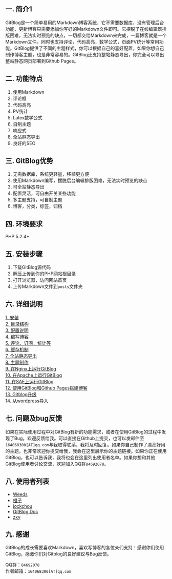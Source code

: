 <!--
author: Jack.Spanrrows
head: http://pingodata.qiniudn.com/jockchou-avatar.jpg
date: 2017-10-02
title: 欢迎使用GitBlog
tags: GitBlog
images: http://pingodata.qiniudn.com/cube2.jpg
category: PHP
status: draft
summary: GitBlog是一个简单易用的Markdown博客系统，它不需要数据库，没有管理后台功能，更新博客只需要添加你写好的Markdown文件即可。
-->

## 一. 简介1 ##
GitBlog是一个简单易用的Markdown博客系统，它不需要数据库，没有管理后台功能，更新博客只需要添加你写好的Markdown文件即可。它摆脱了在线编辑器排版困难，无法实时预览的缺点，一切都交给Markdown来完成，一篇博客就是一个Markdown文件。同时也支持评论，代码高亮，数学公式，页面PV统计等常用功能。GitBlog提供了不同的主题样式，你可以根据自己的喜好配置，如果你想自己制作博客主题，也是非常容易的。GitBlog还支持整站静态导出，你完全可以导出整站静态网页部署到Github Pages。

## 二. 功能特点 ##

1. 使用Markdown  
2. 评论框  
3. 代码高亮  
4. PV统计  
5. Latex数学公式  
6. 自制主题  
7. 响应式  
8. 全站静态导出  
9. 良好的SEO  

## 三. GitBlog优势 ##
 
1. 无需数据库，系统更轻量，移植更方便  
2. 使用Markdown编写，摆脱后台编辑排版困难，无法实时预览的缺点  
3. 可全站静态导出  
4. 配置灵活，可自由开关某些功能  
5. 多主题支持，可自制主题  
6. 博客，分类，标签，归档  

## 四. 环境要求 ##

PHP 5.2.4+

## 五. 安装步骤 ##

1. 下载GitBlog源代码  
2. 解压上传到你的PHP网站根目录  
3. 打开浏览器，访问网站首页  
4. 上传Markdown文件到`posts`文件夹  

## 六. 详细说明 ##

[1. 安装][1]  
[2. 目录结构][2]  
[3. 配置说明][3]  
[4. 编写博客][4]  
[5. 评论，订阅，统计等][5]  
[6. 缓存机制][6]  
[7. 全站静态导出][7]  
[8. 主题制作][8]  
[9. 在Nginx上运行GitBlog][9]  
[10. 在Apache上运行GitBlog][10]  
[11. 在SAE上运行GitBlog][11]  
[12. 使用GitBlog和Github Pages搭建博客][12]  
[13. Gitblog升级][13]  
[14. 从wordpress导入][14]

## 七. 问题及bug反馈 ##

如果在实际使用过程中对GitBlog有新的功能需求，或者在使用GitBlog的过程中发现了Bug，欢迎反馈给我。可以直接在Github上提交，也可以发邮件至`164068300[AT]qq.com`与我取得联系，我将及时回复。如果你自己制作了漂亮好用的主题，也非常欢迎你提交给我，我会在这里展示你的主题链接。如果你正在使用GitBlog，也可以告诉我，我将也会在这里列出使用者名单。如果你想和其他GitBlog使用者讨论交流，欢迎加入QQ群`84692078`。

## 八. 使用者列表 ##

- [Weeds][20]
- [橙子][21]
- [jockchou][22]
- [GitBlog Doc][23]
- [zxy][24]  

## 九. 感谢 ##

GitBlog的成长需要喜欢Markdown，喜欢写博客的各位亲们支持！感谢你们使用GitBlog，感激你们对Gitblog的良好建议与Bug反馈。

QQ群：`84692078`  
作者邮箱：`164068300[AT]qq.com`    


[1]:https://github.com/jockchou/gitblogdoc/tree/master/posts/gitblog/install.md
[2]:https://github.com/jockchou/gitblogdoc/tree/master/posts/gitblog/struct.md
[3]:https://github.com/jockchou/gitblogdoc/tree/master/posts/gitblog/config.md
[4]:https://github.com/jockchou/gitblogdoc/tree/master/posts/gitblog/edit.md
[5]:https://github.com/jockchou/gitblogdoc/tree/master/posts/gitblog/other-func.md
[6]:https://github.com/jockchou/gitblogdoc/tree/master/posts/gitblog/cache.md
[7]:https://github.com/jockchou/gitblogdoc/tree/master/posts/gitblog/export.md
[8]:https://github.com/jockchou/gitblogdoc/tree/master/posts/gitblog/theme.md
[9]:https://github.com/jockchou/gitblogdoc/tree/master/posts/gitblog/nginx.md
[10]:https://github.com/jockchou/gitblogdoc/tree/master/posts/gitblog/apache.md
[11]:https://github.com/jockchou/gitblogdoc/tree/master/posts/gitblog/sae.md
[12]:https://github.com/jockchou/gitblogdoc/tree/master/posts/gitblog/github-pages.md
[13]:https://github.com/jockchou/gitblogdoc/tree/master/posts/gitblog/update.md
[14]:https://github.com/jockchou/gitblogdoc/tree/master/posts/gitblog/wordpress.md


[20]: http://blog.hiweeds.net
[21]: http://xiaochengzi.sinaapp.com
[22]: http://jockchou.com
[23]: http://github.com/jockchou/gitblogdoc
[24]: http://zxy.link

